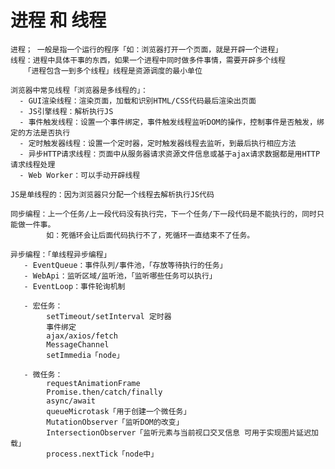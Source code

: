  

# 进程 和 线程

    进程； 一般是指一个运行的程序「如：浏览器打开一个页面，就是开辟一个进程」
    线程：进程中具体干事的东西，如果一个进程中同时做多件事情，需要开辟多个线程
       「进程包含一到多个线程」线程是资源调度的最小单位

    浏览器中常见线程「浏览器是多线程的」：
      - GUI渲染线程：渲染页面，加载和识别HTML/CSS代码最后渲染出页面
      - JS引擎线程：解析执行JS
      - 事件触发线程：设置一个事件绑定，事件触发线程监听DOM的操作，控制事件是否触发，绑定的方法是否执行
      - 定时触发器线程：设置一个定时器，定时触发器线程去监听，到最后执行相应方法
      - 异步HTTP请求线程：页面中从服务器请求资源文件信息或基于ajax请求数据都是用HTTP请求线程处理
      - Web Worker：可以手动开辟线程

    JS是单线程的：因为浏览器只分配一个线程去解析执行JS代码

    同步编程：上一个任务/上一段代码没有执行完，下一个任务/下一段代码是不能执行的，同时只能做一件事。
            如：死循环会让后面代码执行不了，死循环一直结束不了任务。

    异步编程：「单线程异步编程」
       - EventQueue：事件队列/事件池，「存放等待执行的任务」
       - WebApi：监听区域/监听池，「监听哪些任务可以执行」
       - EventLoop：事件轮询机制

       - 宏任务：
            setTimeout/setInterval 定时器
            事件绑定
            ajax/axios/fetch
            MessageChannel
            setImmedia「node」

       - 微任务：
            requestAnimationFrame
            Promise.then/catch/finally
            async/await
            queueMicrotask「用于创建一个微任务」
            MutationObserver「监听DOM的改变」
            IntersectionObserver「监听元素与当前视口交叉信息 可用于实现图片延迟加载」
            process.nextTick「node中」
 

